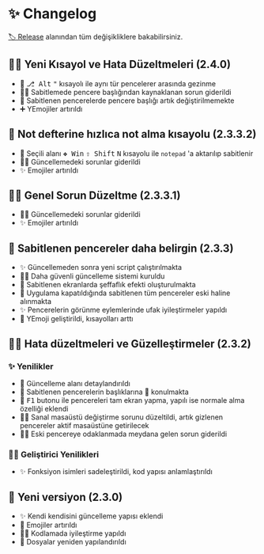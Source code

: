 # ✨ Changelog

[🏷️ Release](https://github.com/yedhrab/YHotkeys/releases) alanından tüm değişikliklere bakabilirsiniz.

## 👨‍🔧 Yeni Kısayol ve Hata Düzeltmeleri (2.4.0)

- 💫 <kbd>⎇ Alt</kbd> <kbd>"</kbd> kısayolı ile aynı tür pencelerer arasında gezinme
- 👨‍🔧 Sabitlemede pencere başlığından kaynaklanan sorun giderildi
- 🧹 Sabitlenen pencerelerde pencere başlığı artık değiştirilmemekte
- ➕ YEmojiler artırıldı

## 📝 Not defterine hızlıca not alma kısayolu (2.3.3.2)

- 📝 Seçili alanı <kbd>❖ Win</kbd> <kbd>⇧ Shift</kbd> <kbd>N</kbd> kısayolu ile `notepad` 'a aktarılıp sabitlenir
- 👨‍🔧 Güncellemedeki sorunlar giderildi
- ✨ Emojiler artırıldı

## 👨‍🔧 Genel Sorun Düzeltme (2.3.3.1)

- 👨‍🔧 Güncellemedeki sorunlar giderildi
- ✨ Emojiler artırıldı

## 📌 Sabitlenen pencereler daha belirgin (2.3.3)

- ✨ Güncellemeden sonra yeni script çalıştırılmakta
- 👮‍♂️ Daha güvenli güncelleme sistemi kuruldu
- 🌃 Sabitlenen ekranlarda şeffaflık efekti oluşturulmakta
- 🌄 Uygulama kapatıldığında sabitlenen tüm pencereler eski haline alınmakta
- ✨ Pencerelerin görünme eylemlerinde ufak iyileştirmeler yapıldı
- 🚀 YEmoji geliştirildi, kısayolları arttı

## 👨‍🔧 Hata düzeltmeleri ve Güzelleştirmeler (2.3.2)

### ✨ Yenilikler

- 💫 Güncelleme alanı detaylandırıldı
- 📑 Sabitlenen pencerelerin başlıklarına 📌 konulmakta
- 🔳 <kbd>F1</kbd> butonu ile pencereleri tam ekran yapma, yapılı ise normale alma özelliği eklendi
- 👨‍🔧 Sanal masaüstü değiştirme sorunu düzeltildi, artık gizlenen pencereler aktif masaüstüne getirilecek
- 👨‍🔧 Eski pencereye odaklanmada meydana gelen sorun giderildi

### 👨‍💻 Geliştirici Yenilikleri

- ✨ Fonksiyon isimleri sadeleştirildi, kod yapısı anlamlaştırıldı

## 🚀 Yeni versiyon (2.3.0)

- ✨ Kendi kendisini güncelleme yapısı eklendi
- 💖 Emojiler artırıldı
- 👨‍💻 Kodlamada iyileştirme yapıldı
- 📂 Dosyalar yeniden yapılandırıldı
